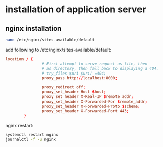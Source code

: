 # installation of application server

## nginx installation

```bash
nano /etc/nginx/sites-available/default
```

add following to /etc/nginx/sites-available/default:

```conf
location / {
                # First attempt to serve request as file, then
                # as directory, then fall back to displaying a 404.
                # try_files $uri $uri/ =404;
                proxy_pass http://localhost:8000;

                proxy_redirect off;
                proxy_set_header Host $host;
                proxy_set_header X-Real-IP $remote_addr;
                proxy_set_header X-Forwarded-For $remote_addr;
                proxy_set_header X-Forwarded-Proto $scheme;
                proxy_set_header X-Forwarded-Port 443;
        }
```

nginx restart:

```bash
systemctl restart nginx
journalctl -f -u nginx
```
